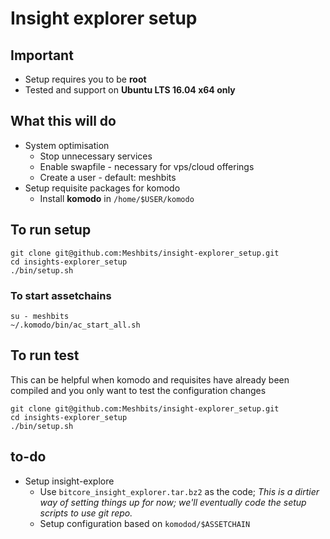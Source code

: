 # Insight explorer setup

## Important

- Setup requires you to be **root**
- Tested and support on **Ubuntu LTS 16.04 x64 only**

## What this will do

- System optimisation
  - Stop unnecessary services
  - Enable swapfile - necessary for vps/cloud offerings
  - Create a user - default: meshbits
- Setup requisite packages for komodo
  - Install **komodo** in `/home/$USER/komodo`


## To run setup

```
git clone git@github.com:Meshbits/insight-explorer_setup.git
cd insights-explorer_setup
./bin/setup.sh
```

### To start assetchains

```
su - meshbits
~/.komodo/bin/ac_start_all.sh
```

## To run test

This can be helpful when komodo and requisites have already been compiled and
you only want to test the configuration changes

```
git clone git@github.com:Meshbits/insight-explorer_setup.git
cd insights-explorer_setup
./bin/setup.sh
```

## to-do

- Setup insight-explore
  - Use `bitcore_insight_explorer.tar.bz2` as the code; _This is a dirtier way of setting things up for now; we'll eventually code the setup scripts to use git repo._
  - Setup configuration based on `komodod/$ASSETCHAIN`
